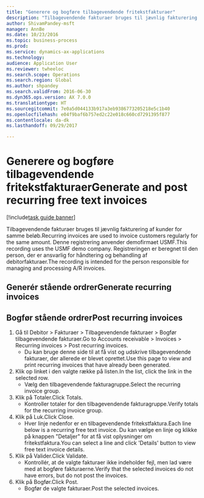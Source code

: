 ```yaml
--- 
title: "Generere og bogføre tilbagevendende fritekstfakturaer"
description: "Tilbagevendende fakturaer bruges til jævnlig fakturering af kunder for samme beløb."
author: ShivamPandey-msft
manager: AnnBe
ms.date: 10/23/2016
ms.topic: business-process
ms.prod: 
ms.service: dynamics-ax-applications
ms.technology: 
audience: Application User
ms.reviewer: twheeloc
ms.search.scope: Operations
ms.search.region: Global
ms.author: shpandey
ms.search.validFrom: 2016-06-30
ms.dyn365.ops.version: AX 7.0.0
ms.translationtype: HT
ms.sourcegitcommit: 7e0a5d044133b917a3eb9386773205218e5c1b40
ms.openlocfilehash: e04f9baf6b757ed2c22e018c660cd7291395f877
ms.contentlocale: da-dk
ms.lasthandoff: 09/29/2017

---
```

# <a name="generate-and-post-recurring-free-text-invoices"></a><span data-ttu-id="60aa4-103">Generere og bogføre tilbagevendende fritekstfakturaer</span><span class="sxs-lookup"><span data-stu-id="60aa4-103">Generate and post recurring free text invoices</span></span>

[!include[task guide banner](../../includes/task-guide-banner.md)]

<span data-ttu-id="60aa4-104">Tilbagevendende fakturaer bruges til jævnlig fakturering af kunder for samme beløb.</span><span class="sxs-lookup"><span data-stu-id="60aa4-104">Recurring invoices are used to invoice customers regularly for the same amount.</span></span> <span data-ttu-id="60aa4-105">Denne registrering anvender demofirmaet USMF.</span><span class="sxs-lookup"><span data-stu-id="60aa4-105">This recording uses the USMF demo company.</span></span> <span data-ttu-id="60aa4-106">Registreringen er beregnet til den person, der er ansvarlig for håndtering og behandling af debitorfakturaer.</span><span class="sxs-lookup"><span data-stu-id="60aa4-106">The recording is intended for the person responsible for managing and processing A/R invoices.</span></span>


## <a name="generate-recurring-invoices"></a><span data-ttu-id="60aa4-107">Generér stående ordrer</span><span class="sxs-lookup"><span data-stu-id="60aa4-107">Generate recurring invoices</span></span>

## <a name="post-recurring-invoices"></a><span data-ttu-id="60aa4-108">Bogfør stående ordrer</span><span class="sxs-lookup"><span data-stu-id="60aa4-108">Post recurring invoices</span></span>
1. <span data-ttu-id="60aa4-109">Gå til Debitor > Fakturaer > Tilbagevendende fakturaer > Bogfør tilbagevendende fakturaer.</span><span class="sxs-lookup"><span data-stu-id="60aa4-109">Go to Accounts receivable > Invoices > Recurring invoices > Post recurring invoices.</span></span>
    * <span data-ttu-id="60aa4-110">Du kan bruge denne side til at få vist og udskrive tilbagevendende fakturaer, der allerede er blevet oprettet.</span><span class="sxs-lookup"><span data-stu-id="60aa4-110">Use this page to view and print recurring invoices that have already been generated.</span></span>  
2. <span data-ttu-id="60aa4-111">Klik op linket i den valgte række på listen.</span><span class="sxs-lookup"><span data-stu-id="60aa4-111">In the list, click the link in the selected row.</span></span>
    * <span data-ttu-id="60aa4-112">Vælg den tilbagevendende fakturagruppe.</span><span class="sxs-lookup"><span data-stu-id="60aa4-112">Select the recurring invoice group.</span></span>  
3. <span data-ttu-id="60aa4-113">Klik på Totaler.</span><span class="sxs-lookup"><span data-stu-id="60aa4-113">Click Totals.</span></span>
    * <span data-ttu-id="60aa4-114">Kontroller totaler for den tilbagevendende fakturagruppe.</span><span class="sxs-lookup"><span data-stu-id="60aa4-114">Verify totals for the recurring invoice group.</span></span>  
4. <span data-ttu-id="60aa4-115">Klik på Luk.</span><span class="sxs-lookup"><span data-stu-id="60aa4-115">Click Close.</span></span>
    * <span data-ttu-id="60aa4-116">Hver linje nedenfor er en tilbagevendende fritekstfaktura.</span><span class="sxs-lookup"><span data-stu-id="60aa4-116">Each line below is a recurring free text invoice.</span></span> <span data-ttu-id="60aa4-117">Du kan vælge en linje og klikke på knappen "Detaljer" for at få vist oplysninger om fritekstfaktura.</span><span class="sxs-lookup"><span data-stu-id="60aa4-117">You can select a line and click 'Details' button to view free text invoice details.</span></span>  
5. <span data-ttu-id="60aa4-118">Klik på Valider.</span><span class="sxs-lookup"><span data-stu-id="60aa4-118">Click Validate.</span></span>
    * <span data-ttu-id="60aa4-119">Kontrollér, at de valgte fakturaer ikke indeholder fejl, men lad være med at bogføre fakturaerne.</span><span class="sxs-lookup"><span data-stu-id="60aa4-119">Verify that the selected invoices do not have errors, but do not post the invoices.</span></span>  
6. <span data-ttu-id="60aa4-120">Klik på Bogfør.</span><span class="sxs-lookup"><span data-stu-id="60aa4-120">Click Post.</span></span>
    * <span data-ttu-id="60aa4-121">Bogfør de valgte fakturaer.</span><span class="sxs-lookup"><span data-stu-id="60aa4-121">Post the selected invoices.</span></span>  


